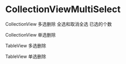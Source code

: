 # CollectionViewMultiSelect

CollectionView 多选删除 全选和取消全选 已选的个数

CollectionView 单选删除

TableView 多选删除

TableView 单选删除
